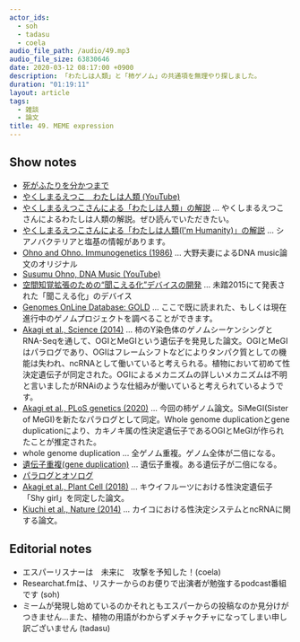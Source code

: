 ```yaml
---
actor_ids:
  - soh
  - tadasu
  - coela
audio_file_path: /audio/49.mp3
audio_file_size: 63830646
date: 2020-03-12 08:17:00 +0900
description: 「わたしは人類」と「柿ゲノム」の共通項を無理やり探しました。
duration: "01:19:11"
layout: article
tags: 
  - 雑談
  - 論文
title: 49. MEME expression
---
```


## Show notes
- [死がふたりを分かつまで](https://www.amazon.co.jp/dp/B009UP31YI/?tag=researchatf04-22)
- [やくしまるえつこ　わたしは人類 (YouTube)](https://www.youtube.com/watch?v=92Dcp9Fbdac)
- [やくしまるえつこさんによる「わたしは人類」の解説](https://wired.jp/special/2016/dear-synechococcus/) ... やくしまるえつこさんによるわたしは人類の解説。ぜひ読んでいただきたい。
- [やくしまるえつこさんによる「わたしは人類(I'm Humanity)」の解説](https://starts-prize.aec.at/en/im-humanity/) ... シアノバクテリアと塩基の情報があります。
- [Ohno and Ohno. Immunogenetics (1986)](https://www.ncbi.nlm.nih.gov/pubmed/3744439) ... 大野夫妻によるDNA music論文のオリジナル
- [Susumu Ohno, DNA Music (YouTube)](https://www.youtube.com/watch?v=9Q1EkWtff2I)
- [空間知覚拡張のための“聞こえる化”デバイスの開発](https://www.ipa.go.jp/jinzai/mitou/2015/gaiyou_i-4.html) ... 未踏2015にて発表された「聞こえる化」のデバイス
- [Genomes OnLine Database: GOLD](https://gold.jgi.doe.gov/) ...  ここで既に読まれた、もしくは現在進行中のゲノムプロジェクトを調べることができます。
- [Akagi et al., Science (2014)](https://science.sciencemag.org/content/346/6209/646) ... 柿のY染色体のゲノムシーケンシングとRNA-Seqを通して、OGIとMeGIという遺伝子を発見した論文。OGIとMeGIはパラログであり、OGIはフレームシフトなどによりタンパク質としての機能は失われ、ncRNAとして働いていると考えられる。植物において初めて性決定遺伝子が同定された。OGIによるメカニズムの詳しいメカニズムは不明と言いましたがRNAiのような仕組みが働いていると考えられているようです。
- [Akagi et al., PLoS genetics (2020)](https://journals.plos.org/plosgenetics/article?id=10.1371/journal.pgen.1008566) ... 今回の柿ゲノム論文。SiMeGI(Sister of MeGI)を新たなパラログとして同定。Whole genome duplicationとgene duplicationにより、カキノキ属の性決定遺伝子であるOGIとMeGIが作られたことが推定された。
- whole genome duplication ...  全ゲノム重複。ゲノム全体が二倍になる。
- [遺伝子重複(gene duplication)](https://ja.wikipedia.org/wiki/%E9%81%BA%E4%BC%9D%E5%AD%90%E9%87%8D%E8%A4%87) ... 遺伝子重複。ある遺伝子が二倍になる。
- [パラログとオソログ](https://ja.wikipedia.org/wiki/%E9%81%BA%E4%BC%9D%E5%AD%90%E9%87%8D%E8%A4%87#%E3%83%91%E3%83%A9%E3%83%AD%E3%82%B0%E3%81%A8%E3%82%AA%E3%83%BC%E3%82%BD%E3%83%AD%E3%82%B0)
- [Akagi et al., Plant Cell (2018)](http://www.plantcell.org/content/30/4/780.long) ... キウイフルーツにおける性決定遺伝子「Shy girl」を同定した論文。
- [Kiuchi et al., Nature (2014)](https://www.nature.com/articles/nature13315) ... カイコにおける性決定システムとncRNAに関する論文。

## Editorial notes
- エスパーリスナーは　未来に　攻撃を予知した！(coela)
- Researchat.fmは、リスナーからのお便りで出演者が勉強するpodcast番組です (soh)
- ミームが発現し始めているのかそれともエスパーからの投稿なのか見分けがつきません...また、植物の用語がわからずメチャクチャになってしまい申し訳ございません (tadasu)
